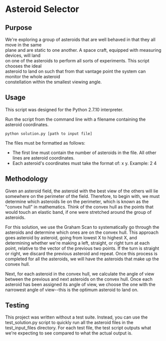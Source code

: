 # Asteroid Selector

## Purpose

We're exploring a group of asteroids that are well behaved in that they all move in the same  
plane and are static to one another. A space craft, equipped with measuring devices, will land  
on one of the asteroids to perform all sorts of experiments. This script chooses the ideal  
asteroid to land on such that from that vantage point the system can monitor the whole asteroid  
constellation within the smallest viewing angle.

## Usage

This script was designed for the Python 2.7.10 interpreter.

Run the script from the command line with a filename containing the asteroid coordinates.

```command line
python solution.py [path to input file]
```

The files must be formatted as follows:
  * The first line must contain the number of asteroids in the file. All other lines are asteroid coordinates.
  * Each asteroid's coordinates must take the format of: x y. Example: 2 4

## Methodology

Given an asteroid field, the asteroid with the best view of the others will lie somewhere on the 
perimeter of the field. Therefore, to begin with, we must determine which asteroids lie on the perimeter, 
which is known as the "convex hull" in mathematics. Think of the convex hull as the points that would 
touch an elastic band, if one were stretched around the group of asteroids.

For this solution, we use the Graham Scan to systematically go through the asteroids and determine which
ones are on the convex hull. This approach goes asteroid by asteroid, going from lowest X to highest X, and
determining whether we're making a left, straight, or right turn at each point, relative to the vector of 
the previous two points. If the turn is straight or right, we discard the previous asteroid and repeat. Once
this process is completed for all the asteroids, we will have the asteroids that make up the convex hull.

Next, for each asteroid in the convex hull, we calculate the angle of view between the previous and next
asteroids on the convex hull. Once each asteroid has been assigned its angle of view, we choose the one
with the narrowest angle of view--this is the optimum asteroid to land on.

## Testing

This project was written without a test suite. Instead, you can use the test_solution.py script to 
quickly run all the asteroid files in the test_input_files directory. For each test file, the test script
outputs what we're expecting to see compared to what the actual output is.
